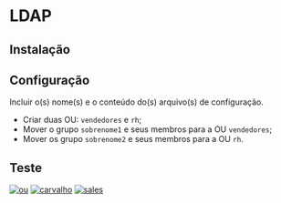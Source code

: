 # LDAP

## Instalação



## Configuração

Incluir o(s) nome(s) e o conteúdo do(s) arquivo(s) de configuração.

- Criar duas OU: `vendedores` e `rh`;
- Mover o grupo `sobrenome1` e seus membros para a OU `vendedores`;
- Mover os grupo `sobrenome2` e seus membros para a OU `rh`.

## Teste

[![ou](https://i.im.ge/2023/12/22/xuDrQT.ou.jpg)](https://im.ge/i/xuDrQT)
[![carvalho](https://i.im.ge/2023/12/22/xuDX80.carvalho.jpg)](https://im.ge/i/xuDX80)
[![sales](https://i.im.ge/2023/12/22/xuDo5W.sales.jpg)](https://im.ge/i/xuDo5W)
